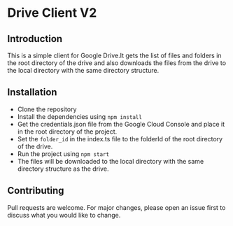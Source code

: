 # Drive Client V2

## Introduction

This is a simple client for Google Drive.It gets the list of files and folders in the root directory of the drive and also downloads the files from the drive to the local directory with the same directory structure.

## Installation

- Clone the repository
- Install the dependencies using `npm install`
- Get the credentials.json file from the Google Cloud Console and place it in the root directory of the project.
- Set the `folder_id` in the index.ts file to the folderId of the root directory of the drive.
- Run the project using `npm start`
- The files will be downloaded to the local directory with the same directory structure as the drive.

## Contributing

Pull requests are welcome. For major changes, please open an issue first to discuss what you would like to change.
